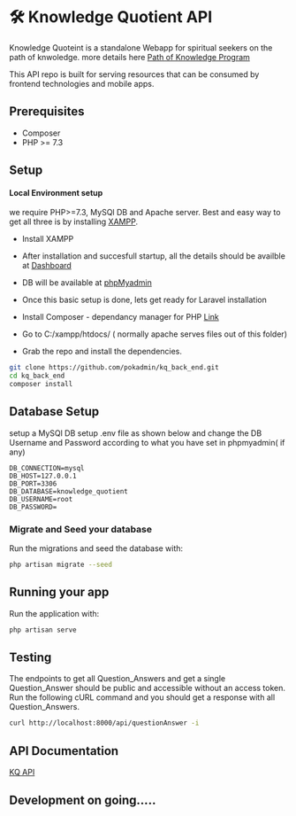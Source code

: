 # 🛠️ Knowledge Quotient API

Knowledge Quoteint is a standalone Webapp for spiritual seekers on the path of knwoledge. more details here [Path of Knowledge Program ](https://oormi.in/pokp/index.php)

This API repo is built for serving resources that can be consumed by frontend technologies and mobile apps.



## Prerequisites

- Composer
- PHP >= 7.3


## Setup

#### Local Environment setup

we require PHP>=7.3, MySQl DB and Apache server.
Best and easy way to get all three is by installing [XAMPP](https://www.apachefriends.org/download.html).
- Install XAMPP
- After installation and succesfull startup, all the details should be availble at [Dashboard](http://localhost/dashboard)
- DB will be available at  [phpMyadmin](http://localhost/phpmyadmin/)
- Once this basic setup is done, lets get ready for Laravel installation  
- Install Composer - dependancy manager for PHP  [Link](https://getcomposer.org/)
- Go to C:/xampp/htdocs/ ( normally apache serves files out of this folder) 

- Grab the repo and install the dependencies.

```bash
git clone https://github.com/pokadmin/kq_back_end.git
cd kq_back_end
composer install
```


## Database Setup
setup a MySQl DB
setup .env file as shown below and change the DB Username and Password according to what you have set in phpmyadmin( if any) 
```
DB_CONNECTION=mysql
DB_HOST=127.0.0.1
DB_PORT=3306
DB_DATABASE=knowledge_quotient
DB_USERNAME=root
DB_PASSWORD=
```


### Migrate and Seed your database

Run the migrations and seed the database with:

```bash
php artisan migrate --seed
```

## Running your app

Run the application with:

```bash
php artisan serve
```



## Testing

The endpoints to get all Question_Answers and get a single Question_Answer should be public and accessible without an access token. Run the following cURL command and you should get a response with all Question_Answers.

```bash
curl http://localhost:8000/api/questionAnswer -i
```


## API Documentation
[KQ API](https://documenter.getpostman.com/view/18849417/UVRGCiKr)

## Development on going.....

